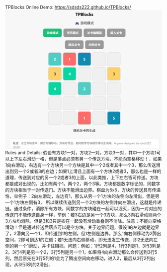TPBlocks
Online Demo: https://sdsds222.github.io/TPBlocks/
![Game OverView](Snipaste_2025-10-02_05-07-46.png)
Rules and Details: 假设有方块1一对，方块2一对，方块3一对，其中一个方块1可以上下左右滑动一格，但是落点必须有另一个传送方块，不能向空格移动！，如果1向右滑动，右边有一个方块另一个方块是其中一个2或者其中一个3，那么传送滑出到另一个2或者3的右边；如果1上滑且上面有一个方块2或者3，那么也是一样的道理，传送到对应的另一个2或者3的上面，以此类推，上下左右皆可传送。方块都是成对出现的，比如有两个1，两个2，两个3等。方块都是数字标记的，同数字的方块相当于一对传送门。方块不能滑出边界。棋盘为5x5，方块的传送具有传递性，举例子：2向左滑动，左边有1，那么从另一个1方块的左侧向左滑出，但是另一个1方块左侧有3，
所以继续传送到另一个3方块的左侧并向左滑出，这就是传递链。通过条件，消除所有方块，同数字的方块碰在一起可以泯灭，因为一对对应的传送门不能传送自身一样，举例：若3右边是另一个3方块，那么3向右滑动则两个3方块均消除，但是3和3只是挨在一起没有滑动重叠则不消除。注意：不能向空格滑动！但是通过传送后落点可以是空方块。关于边界问题，假设1的左边就是边界了，2滑向另一个1，即传送到1的左侧，但1左侧是边界，那么1向右侧移动为2腾出空间，2即可到达1的左侧；若1无法向右侧移动，即无法发生传送，即2无法向左侧的另一个1滑动，并卡住阻挡。问题：例如：1行2列是4，1行3列是1，3行3列是2，3行4列是另一个2，3行5列是另一个1，如果将4向右滑动那么会传送到3行5列，然后原先在3行5列的1会为了腾出空间向右移动，进入2，最后从3行2列出现，从3行3列的2滑出，
